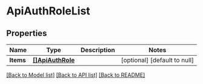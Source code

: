 # ApiAuthRoleList

## Properties
Name | Type | Description | Notes
------------ | ------------- | ------------- | -------------
**Items** | [**[]ApiAuthRole**](ApiAuthRole.md) |  | [optional] [default to null]

[[Back to Model list]](../README.md#documentation-for-models) [[Back to API list]](../README.md#documentation-for-api-endpoints) [[Back to README]](../README.md)


